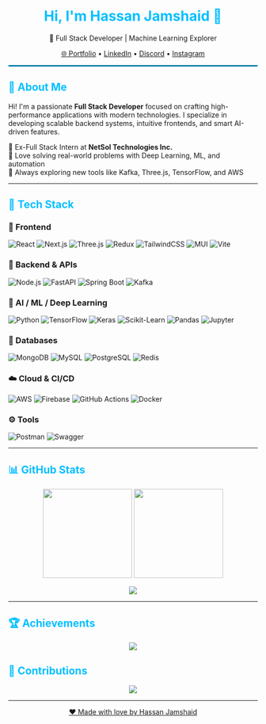 <h1 align="center" style="color:#00BFFF;">Hi, I'm Hassan Jamshaid 👋</h1>
<p align="center">
  🚀 Full Stack Developer | Machine Learning Explorer
</p>

<p align="center">
  <a href="https://www.hassanjamshaid.tech" target="_blank">🌐 Portfolio</a> •
  <a href="https://linkedin.com/in/hassanjamshaid10" target="_blank">LinkedIn</a> •
  <a href="https://discord.gg/uFYvfPxb" target="_blank">Discord</a> •
  <a href="https://instagram.com/hassan_.jamshaid" target="_blank">Instagram</a>
</p>

<hr style="border: 1px solid #00BFFF;" />

<h2 style="color:#00BFFF;">💫 About Me</h2>

Hi! I'm a passionate **Full Stack Developer** focused on crafting high-performance applications with modern technologies. I specialize in developing scalable backend systems, intuitive frontends, and smart AI-driven features.

🔹 Ex-Full Stack Intern at **NetSol Technologies Inc.**  
🔹 Love solving real-world problems with Deep Learning, ML, and automation  
🔹 Always exploring new tools like Kafka, Three.js, TensorFlow, and AWS  

---

<h2 style="color:#00BFFF;">🧠 Tech Stack</h2>

### 🎨 Frontend
![React](https://img.shields.io/badge/-React-61DAFB?style=for-the-badge&logo=react&logoColor=000)
![Next.js](https://img.shields.io/badge/-Next.js-000000?style=for-the-badge&logo=next.js&logoColor=white)
![Three.js](https://img.shields.io/badge/-Three.js-000000?style=for-the-badge&logo=three.js&logoColor=white)
![Redux](https://img.shields.io/badge/-Redux-764ABC?style=for-the-badge&logo=redux&logoColor=white)
![TailwindCSS](https://img.shields.io/badge/-TailwindCSS-38B2AC?style=for-the-badge&logo=tailwind-css&logoColor=white)
![MUI](https://img.shields.io/badge/-MUI-007FFF?style=for-the-badge&logo=mui&logoColor=white)
![Vite](https://img.shields.io/badge/-Vite-646CFF?style=for-the-badge&logo=vite&logoColor=white)

### 🔧 Backend & APIs
![Node.js](https://img.shields.io/badge/-Node.js-339933?style=for-the-badge&logo=node.js&logoColor=white)
![FastAPI](https://img.shields.io/badge/-FastAPI-009688?style=for-the-badge&logo=fastapi&logoColor=white)
![Spring Boot](https://img.shields.io/badge/-Spring%20Boot-6DB33F?style=for-the-badge&logo=spring-boot&logoColor=white)
![Kafka](https://img.shields.io/badge/-Kafka-231F20?style=for-the-badge&logo=apachekafka&logoColor=white)

### 🧬 AI / ML / Deep Learning
![Python](https://img.shields.io/badge/-Python-3776AB?style=for-the-badge&logo=python&logoColor=white)
![TensorFlow](https://img.shields.io/badge/-TensorFlow-FF6F00?style=for-the-badge&logo=tensorflow&logoColor=white)
![Keras](https://img.shields.io/badge/-Keras-D00000?style=for-the-badge&logo=keras&logoColor=white)
![Scikit-Learn](https://img.shields.io/badge/-Scikit--Learn-F7931E?style=for-the-badge&logo=scikitlearn&logoColor=white)
![Pandas](https://img.shields.io/badge/-Pandas-150458?style=for-the-badge&logo=pandas&logoColor=white)
![Jupyter](https://img.shields.io/badge/-Jupyter-F37626?style=for-the-badge&logo=jupyter&logoColor=white)

### 🧱 Databases
![MongoDB](https://img.shields.io/badge/-MongoDB-4EA94B?style=for-the-badge&logo=mongodb&logoColor=white)
![MySQL](https://img.shields.io/badge/-MySQL-4479A1?style=for-the-badge&logo=mysql&logoColor=white)
![PostgreSQL](https://img.shields.io/badge/-PostgreSQL-4169E1?style=for-the-badge&logo=postgresql&logoColor=white)
![Redis](https://img.shields.io/badge/-Redis-DC382D?style=for-the-badge&logo=redis&logoColor=white)

### ☁️ Cloud & CI/CD
![AWS](https://img.shields.io/badge/-AWS-232F3E?style=for-the-badge&logo=amazonaws&logoColor=white)
![Firebase](https://img.shields.io/badge/-Firebase-FFCA28?style=for-the-badge&logo=firebase&logoColor=white)
![GitHub Actions](https://img.shields.io/badge/-GitHub%20Actions-2088FF?style=for-the-badge&logo=github-actions&logoColor=white)
![Docker](https://img.shields.io/badge/-Docker-2496ED?style=for-the-badge&logo=docker&logoColor=white)

### ⚙️ Tools
![Postman](https://img.shields.io/badge/-Postman-FF6C37?style=for-the-badge&logo=postman&logoColor=white)
![Swagger](https://img.shields.io/badge/-Swagger-85EA2D?style=for-the-badge&logo=swagger&logoColor=white)

---

<h2 style="color:#00BFFF;">📊 GitHub Stats</h2>

<p align="center">
  <img src="https://github-readme-stats.vercel.app/api?username=hassan-jamshaid10&theme=blueberry&show_icons=true&hide_border=false&border_radius=10" height="180"/>
  <img src="https://github-readme-streak-stats.herokuapp.com/?user=hassan-jamshaid10&theme=blueberry&hide_border=false" height="180"/>
</p>

<p align="center">
  <img src="https://github-readme-stats.vercel.app/api/top-langs/?username=hassan-jamshaid10&layout=compact&theme=blueberry&hide_border=false"/>
</p>

---

<h2 style="color:#00BFFF;">🏆 Achievements</h2>

<p align="center">
  <img src="https://github-profile-trophy.vercel.app/?username=hassan-jamshaid10&theme=radical&no-frame=false&no-bg=false&margin-w=10" />
</p>

<h2 style="color:#00BFFF;">📌 Contributions</h2>

<p align="center">
  <img src="https://github-contributor-stats.vercel.app/api?username=hassan-jamshaid10&limit=5&theme=blueberry" />
</p>

---

<p align="center">
  <a href="https://www.hassanjamshaid.me" target="_blank">❤️ Made with love by Hassan Jamshaid</a>
</p>
